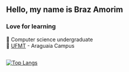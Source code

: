 ## Hello, my name is Braz Amorim  

### Love for learning

:bookmark: Computer science undergraduate  
:school: [UFMT](https://computacao.cua.ufmt.br/) - Araguaia Campus   
##  
[![Top Langs](https://github-readme-stats.vercel.app/api/top-langs/?username=BrazAC&layout=compact)](https://github.com/anuraghazra/github-readme-stats)

